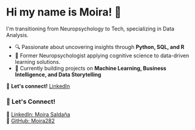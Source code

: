 # Hi my name is Moira! 👋 

I'm transitioning from Neuropsychology to Tech, specializing in Data Analysis.
- 🔍 Passionate about uncovering insights through **Python, SQL, and R**  
- 🧠 Former Neuropsychologist applying cognitive science to data-driven learning solutions.
- 🎯 Currently building projects on **Machine Learning, Business Intelligence, and Data Storytelling**  

📌 **Let's connect!** [LinkedIn](www.linkedin.com/in/moira-saldaña-b658092b9)

### 📌 Let's Connect!  
🔗 [LinkedIn: Moira Saldaña](https://www.linkedin.com/in/moira-saldaña-b658092b9)  
🔗 [GitHub: Moira282](https://github.com/Moira282)

